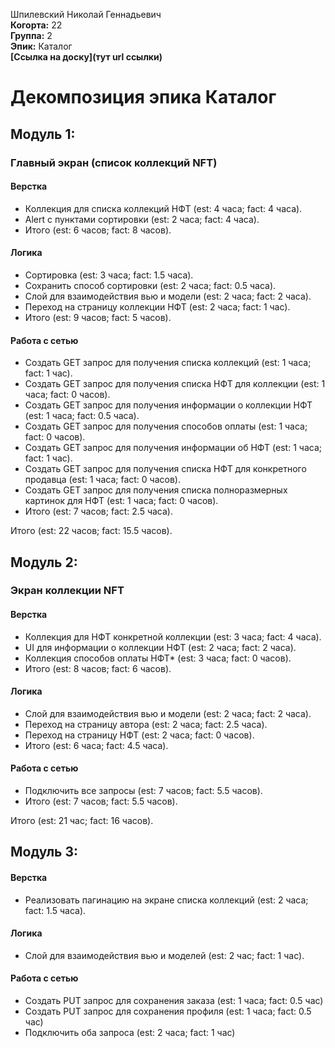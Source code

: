 Шпилевский Николай Геннадьевич\
<b>Когорта:</b> 22\
<b>Группа:</b> 2\
<b>Эпик:</b> Каталог\
<b>[Ссылка на доску](тут url ссылки)</b>

# Декомпозиция эпика Каталог

## Модуль 1:

### Главный экран (список коллекций NFT)

#### Верстка
- Коллекция для списка коллекций НФТ (est: 4 часа; fact: 4 часа).
- Alert с пунктами сортировки (est: 2 часа; fact: 4 часа).
- Итого (est: 6 часов; fact: 8 часов).

#### Логика
- Сортировка (est: 3 часа; fact: 1.5 часа).
- Сохранить способ сортировки (est: 2 часа; fact: 0.5 часа).
- Слой для взаимодействия вью и модели (est: 2 часа; fact: 2 часа).
- Переход на страницу коллекции НФТ (est: 2 часа; fact: 1 час).
- Итого (est: 9 часов; fact: 5 часов).

#### Работа с сетью
- Создать GET запрос для получения списка коллекций  (est: 1 часа; fact: 1 час).
- Создать GET запрос для получения списка НФТ для коллекции  (est: 1 часа; fact: 0 часов).
- Создать GET запрос для получения информации о коллекции НФТ  (est: 1 часа; fact: 0.5 часа).
- Создать GET запрос для получения способов оплаты (est: 1 часа; fact: 0 часов).
- Создать GET запрос для получения информации об НФТ  (est: 1 часа; fact: 1 час).
- Создать GET запрос для получения списка НФТ для конкретного продавца  (est: 1 часа; fact: 0 часов).
- Создать GET запрос для получения списка полноразмерных картинок для НФТ (est: 1 часа; fact: 0 часов).
- Итого (est: 7 часов; fact: 2.5 часа).

Итого (est: 22 часов; fact: 15.5 часов).

## Модуль 2:

### Экран коллекции NFT

#### Верстка
- Коллекция для НФТ конкретной коллекции (est: 3 часа; fact: 4 часа).
- UI для информации о коллекции НФТ (est: 2 часа; fact: 2 часа).
- Коллекция способов оплаты НФТ* (est: 3 часа; fact: 0 часов).
- Итого (est: 8 часов; fact: 6 часов).

#### Логика
- Слой для взаимодействия вью и модели (est: 2 часа; fact: 2 часа).
- Переход на страницу автора (est: 2 часа; fact: 2.5 часа).
- Переход на страницу НФТ (est: 2 часа; fact: 0 часов).
- Итого (est: 6 часа; fact: 4.5 часа).

#### Работа с сетью
- Подключить все запросы (est: 7 часов; fact: 5.5 часов).
- Итого (est: 7 часов; fact: 5.5 часов).

Итого (est: 21 час; fact: 16 часов).

## Модуль 3: 

#### Верстка
- Реализовать пагинацию на экране списка коллекций (est: 2 часа; fact: 1.5 часа).

#### Логика
- Слой для взаимодействия вью и моделей (est: 2 час; fact: 1 час).

#### Работа с сетью
- Создать PUT запрос для сохранения заказа  (est: 1 часа; fact: 0.5 час)
- Создать PUT запрос для сохранения профиля  (est: 1 часа; fact: 0.5 час)
- Подключить оба запроса (est: 2 часа; fact: 1 час)

